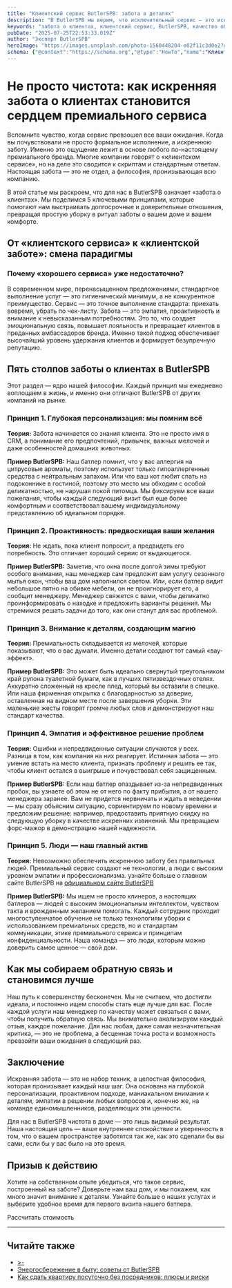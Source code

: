 ```yaml
---
title: "Клиентский сервис ButlerSPB: забота в деталях"
description: "В ButlerSPB мы верим, что исключительный сервис — это искренняя забота. В этой статье мы раскроем наши принципы работы и покажем, как мы создаем комфорт."
keywords: "забота о клиентах, клиентский сервис, ButlerSPB, качество обслуживания, лояльность клиентов, поддержка клиентов"
pubDate: "2025-07-25T22:53:33.019Z"
author: "Эксперт ButlerSPB"
heroImage: "https://images.unsplash.com/photo-1560448204-e02f11c3d0e2?q=80&w=2070&auto=format&fit=crop"
schema: {"@context":"https://schema.org","@type":"HowTo","name":"Клиентский сервис ButlerSPB: забота в деталях","description":"В ButlerSPB мы верим, что исключительный сервис — это искренняя забота. В этой статье мы раскроем наши принципы работы и покажем, как мы создаем комфорт.","image":{"@type":"ImageObject","url":"https://images.unsplash.com/photo-1560448204-e02f11c3d0e2?q=80&w=2070&auto=format&fit=crop"},"aggregateRating":{"@type":"AggregateRating","ratingValue":"4.8","reviewCount":821,"bestRating":"5","worstRating":"1"},"publisher":{"@type":"Organization","name":"Блог ButlerSPB","logo":{"@type":"ImageObject","url":"https://butlerspb-blog.netlify.app/favicon.ico"}},"mainEntityOfPage":{"@type":"WebPage","@id":"https://butlerspb-blog.netlify.app/blog/zabota-klientov/"}}
---
```

# Не просто чистота: как искренняя забота о клиентах становится сердцем премиального сервиса

Вспомните чувство, когда сервис превзошел все ваши ожидания. Когда вы почувствовали не просто формальное исполнение, а искреннюю заботу. Именно это ощущение лежит в основе любого по-настоящему премиального бренда. Многие компании говорят о «клиентском сервисе», но на деле это сводится к скриптам и стандартным ответам. Настоящая забота — это не отдел, а философия, пронизывающая всю компанию.

В этой статье мы раскроем, что для нас в ButlerSPB означает «забота о клиентах». Мы поделимся 5 ключевыми принципами, которые помогают нам выстраивать долгосрочные и доверительные отношения, превращая простую уборку в ритуал заботы о вашем доме и вашем комфорте.

## От «клиентского сервиса» к «клиентской заботе»: смена парадигмы

### Почему «хорошего сервиса» уже недостаточно?
В современном мире, перенасыщенном предложениями, стандартное выполнение услуг — это гигиенический минимум, а не конкурентное преимущество. Сервис — это точное выполнение стандарта: приехать вовремя, убрать по чек-листу. Забота — это эмпатия, проактивность и внимание к невысказанным потребностям. Это то, что создает эмоциональную связь, повышает лояльность и превращает клиентов в преданных амбассадоров бренда. Именно такой подход обеспечивает высочайший уровень удержания клиентов и формирует безупречную репутацию.

## Пять столпов заботы о клиентах в ButlerSPB

Этот раздел — ядро нашей философии. Каждый принцип мы ежедневно воплощаем в жизнь, и именно они отличают ButlerSPB от других компаний на рынке.

### Принцип 1. Глубокая персонализация: мы помним всё
**Теория:** Забота начинается со знания клиента. Это не просто имя в CRM, а понимание его предпочтений, привычек, важных мелочей и даже особенностей домашних животных.

**Пример ButlerSPB:** Наш батлер помнит, что у вас аллергия на цитрусовые ароматы, поэтому использует только гипоаллергенные средства с нейтральным запахом. Или что ваш кот любит спать на подоконнике в гостиной, поэтому это место мы обходим с особой деликатностью, не нарушая покой питомца. Мы фиксируем все ваши пожелания, чтобы каждый следующий визит был еще более комфортным и соответствовал вашему индивидуальному представлению об идеальном порядке.

### Принцип 2. Проактивность: предвосхищая ваши желания
**Теория:** Не ждать, пока клиент попросит, а предвидеть его потребность. Это отличает хороший сервис от выдающегося.

**Пример ButlerSPB:** Заметив, что окна после долгой зимы требуют особого внимания, наш менеджер сам предложит вам услугу сезонного мытья окон, чтобы ваш дом наполнился светом. Или, если батлер видит небольшое пятно на обивке мебели, он не проигнорирует его, а сообщит менеджеру. Менеджер свяжется с вами, чтобы деликатно проинформировать о находке и предложить варианты решения. Мы стремимся решать задачи до того, как они станут для вас проблемой.

### Принцип 3. Внимание к деталям, создающим магию
**Теория:** Премиальность складывается из мелочей, которые показывают, что о вас думали. Именно детали создают тот самый «вау-эффект».

**Пример ButlerSPB:** Это может быть идеально свернутый треугольником край рулона туалетной бумаги, как в лучших пятизвездочных отелях. Аккуратно сложенный на кресле плед, который вы оставили в спешке. Или наша фирменная открытка с благодарностью за доверие, оставленная на видном месте после завершения уборки. Эти маленькие жесты говорят громче любых слов и демонстрируют наш стандарт качества.

### Принцип 4. Эмпатия и эффективное решение проблем
**Теория:** Ошибки и непредвиденные ситуации случаются у всех. Разница в том, как компания на них реагирует. Истинная забота — это умение встать на место клиента, признать проблему и решить ее так, чтобы клиент остался в выигрыше и почувствовал себя защищенным.

**Пример ButlerSPB:** Если наш батлер опаздывает из-за непредвиденных пробок, вы узнаете об этом не от него по факту прибытия, а от нашего менеджера заранее. Вам не придется нервничать и ждать в неведении — мы сразу объясним ситуацию, сориентируем по новому времени и предложим решение: например, предоставить приятную скидку на следующую уборку в качестве искренних извинений. Мы превращаем форс-мажор в демонстрацию нашей надежности.

### Принцип 5. Люди — наш главный актив
**Теория:** Невозможно обеспечить искреннюю заботу без правильных людей. Премиальный сервис создают не технологии, а люди с высоким уровнем эмпатии и профессионализма. узнайте больше о главном сайте ButlerSPB на <a href="https://butlerspb.ru" target="_blank" rel="nofollow">официальном сайте ButlerSPB</a>

**Пример ButlerSPB:** Мы ищем не просто клинеров, а настоящих батлеров — людей с высоким эмоциональным интеллектом, чувством такта и врожденным желанием помогать. Каждый сотрудник проходит многоступенчатое обучение не только технологиям уборки с использованием премиальных средств, но и стандартам коммуникации, этике премиального сервиса и принципам конфиденциальности. Наша команда — это люди, которым можно доверить самое ценное — свой дом.

## Как мы собираем обратную связь и становимся лучше

Наш путь к совершенству бесконечен. Мы не считаем, что достигли идеала, и постоянно ищем способы стать еще лучше для вас. После каждой услуги наш менеджер по качеству может связаться с вами, чтобы получить обратную связь. Мы внимательно анализируем каждый отзыв, каждое пожелание. Для нас любая, даже самая незначительная критика, — это не проблема, а бесценная точка роста и возможность превзойти ваши ожидания в следующий раз.

## Заключение

Искренняя забота — это не набор техник, а целостная философия, которая пронизывает каждый наш шаг. Она основана на глубокой персонализации, проактивном подходе, маниакальном внимании к деталям, эмпатии в решении любых вопросов и, конечно же, на команде единомышленников, разделяющих эти ценности.

Для нас в ButlerSPB чистота в доме — это лишь видимый результат. Наша настоящая цель — ваше внутреннее спокойствие и уверенность в том, что о вашем пространстве заботятся так же, как это сделали бы вы сами, если бы у вас было на это время.

## Призыв к действию

Хотите на собственном опыте убедиться, что такое сервис, построенный на заботе? Доверьте нам ваш дом, и мы покажем, как много значит внимание к деталям. Узнайте больше о наших услугах и выберите удобное время для первого визита нашего батлера.

Рассчитать стоимость

---

## Читайте также

*   [>-](/blog/upravlenie-nedvizhimostyu-posutochnaya-arenda/)
*   [Энергосбережение в быту: советы от ButlerSPB](/blog/energosberezhenie-v/)
*   [Как сдать квартиру посуточно без посредников: плюсы и риски](/blog/kak-sdat-kvartiru-posutochno-bez-posrednikov-plyusy-i-riski/)

